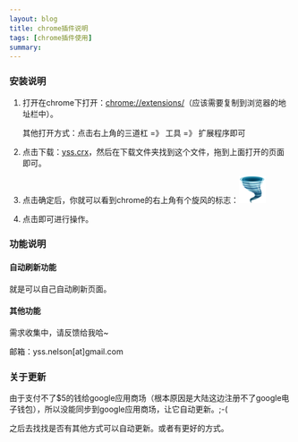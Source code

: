```yaml
---
layout: blog
title: chrome插件说明
tags: [chrome插件使用]
summary: 
---
```

### 安装说明

1. 打开在chrome下打开：<a href="chrome://extensions/">chrome://extensions/</a>（应该需要复制到浏览器的地址栏中）。

    其他打开方式：点击右上角的三道杠 =》 工具 =》 扩展程序即可
2. 点击下载：<a href="https://github.com/yss/extension/blob/master/yss.crx">yss.crx</a>，然后在下载文件夹找到这个文件，拖到上面打开的页面即可。
3. 点击确定后，你就可以看到chrome的右上角有个旋风的标志：![feng](icon-48.png)
4. 点击即可进行操作。

### 功能说明

#### 自动刷新功能

就是可以自己自动刷新页面。

#### 其他功能

需求收集中，请反馈给我哈~

邮箱：yss.nelson[at]gmail.com

### 关于更新

由于支付不了$5的钱给google应用商场（根本原因是大陆这边注册不了google电子钱包），所以没能同步到google应用商场，让它自动更新。;-(

之后去找找是否有其他方式可以自动更新。或者有更好的方式。

